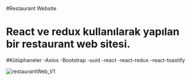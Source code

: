 #Restaurant Website

<h1>React ve redux kullanılarak yapılan bir restaurant web sitesi.</h1>

#Kütüphaneler
-Axios
-Bootstrap
-uuid
-react
-react-redux
-react-toastify

![restaurantWeb_V1](https://github.com/user-attachments/assets/88444deb-0cf6-4f97-80ab-911bc4ccb870)


